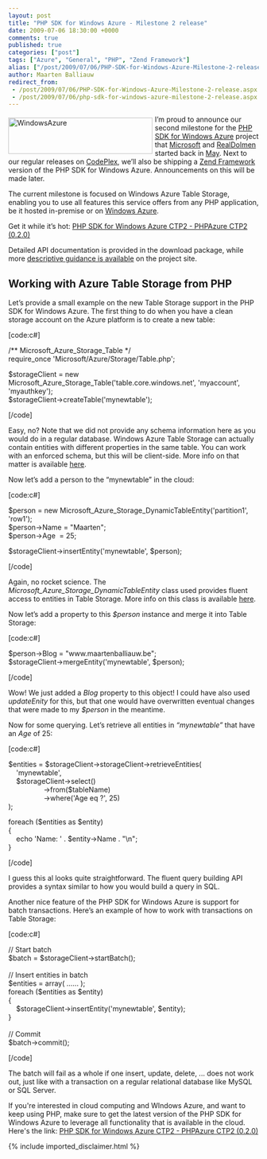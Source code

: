 ```yaml
---
layout: post
title: "PHP SDK for Windows Azure - Milestone 2 release"
date: 2009-07-06 18:30:00 +0000
comments: true
published: true
categories: ["post"]
tags: ["Azure", "General", "PHP", "Zend Framework"]
alias: ["/post/2009/07/06/PHP-SDK-for-Windows-Azure-Milestone-2-release.aspx", "/post/2009/07/06/php-sdk-for-windows-azure-milestone-2-release.aspx"]
author: Maarten Balliauw
redirect_from:
 - /post/2009/07/06/PHP-SDK-for-Windows-Azure-Milestone-2-release.aspx.html
 - /post/2009/07/06/php-sdk-for-windows-azure-milestone-2-release.aspx.html
---
```

<p><a href="http://www.azure.com"><img style="border-right-width: 0px; margin: 5px 5px 5px 0px; display: inline; border-top-width: 0px; border-bottom-width: 0px; border-left-width: 0px" title="WindowsAzure" src="/images/WindowsAzure.gif" border="0" alt="WindowsAzure" width="290" height="73" align="left" /></a> I&rsquo;m proud to announce our second milestone for the <a href="http://phpazure.codeplex.com" target="_blank">PHP SDK for Windows Azure</a> project that <a href="http://www.microsoft.com" target="_blank">Microsoft</a> and <a href="http://www.realdolmen.com" target="_blank">RealDolmen</a> started back in <a href="/post/2009/05/13/Announcing-PHP-SDK-for-Windows-Azure.aspx" target="_blank">May</a>. Next to our regular releases on <a href="http://phpazure.codeplex.com" target="_blank">CodePlex</a>, we&rsquo;ll also be shipping a <a href="http://framework.zend.com" target="_blank">Zend Framework</a> version of the PHP SDK for Windows Azure. Announcements on this will be made later.</p>
<p>The current milestone is focused on Windows Azure Table Storage, enabling you to use all features this service offers from any PHP application, be it hosted in-premise or on <a href="http://www.azure.com" target="_blank">Windows Azure</a>.</p>
<p>Get it while it&rsquo;s hot: <a href="http://phpazure.codeplex.com/Release/ProjectReleases.aspx?ReleaseId=29563#ReleaseFiles" target="_blank">PHP SDK for Windows Azure CTP2 - PHPAzure CTP2 (0.2.0)</a></p>
<p>Detailed API documentation is provided in the download package, while more <a href="http://phpazure.codeplex.com/Wiki/View.aspx?title=Table%20storage&amp;referringTitle=Home" target="_blank">descriptive guidance is available</a> on the project site.</p>
<h2>Working with Azure Table Storage from PHP</h2>
<p>Let&rsquo;s provide a small example on the new Table Storage support in the PHP SDK for Windows Azure. The first thing to do when you have a clean storage account on the Azure platform is to create a new table:</p>
<p>[code:c#]</p>
<p>/** Microsoft_Azure_Storage_Table */ <br />require_once 'Microsoft/Azure/Storage/Table.php';</p>
<p>$storageClient = new Microsoft_Azure_Storage_Table('table.core.windows.net', 'myaccount', 'myauthkey'); <br />$storageClient-&gt;createTable('mynewtable');</p>
<p>[/code]</p>
<p>Easy, no? Note that we did not provide any schema information here as you would do in a regular database. Windows Azure Table Storage can actually contain entities with different properties in the same table. You can work with an enforced schema, but this will be client-side. More info on that matter is available <a href="http://phpazure.codeplex.com/Wiki/View.aspx?title=Defining%20entities%20for%20Table%20Storage&amp;referringTitle=Getting%20Started" target="_blank">here</a>.</p>
<p>Now let&rsquo;s add a person to the &ldquo;mynewtable&rdquo; in the cloud:</p>
<p>[code:c#]</p>
<p>$person = new Microsoft_Azure_Storage_DynamicTableEntity('partition1', 'row1'); <br />$person-&gt;Name = "Maarten"; <br />$person-&gt;Age&nbsp; = 25;</p>
<p>$storageClient-&gt;insertEntity('mynewtable', $person);</p>
<p>[/code]</p>
<p>Again, no rocket science. The <em>Microsoft_Azure_Storage_DynamicTableEntity</em> class used provides fluent access to entities in Table Storage. More info on this class is available <a href="http://phpazure.codeplex.com/Wiki/View.aspx?title=Defining%20entities%20for%20Table%20Storage&amp;referringTitle=Getting%20Started" target="_blank">here</a>.</p>
<p>Now let&rsquo;s add a property to this <em>$person</em> instance and merge it into Table Storage:</p>
<p>[code:c#]</p>
<p>$person-&gt;Blog = "www.maartenballiauw.be"; <br />$storageClient-&gt;mergeEntity('mynewtable', $person);</p>
<p>[/code]</p>
<p>Wow! We just added a <em>Blog</em> property to this object! I could have also used <em>updateEnity</em> for this, but that one would have overwritten eventual changes that were made to my <em>$person</em> in the meantime.</p>
<p>Now for some querying. Let&rsquo;s retrieve all entities in <em>&ldquo;mynewtable&rdquo;</em> that have an <em>Age</em> of 25:</p>
<p>[code:c#]</p>
<p>$entities = $storageClient-&gt;storageClient-&gt;retrieveEntities( <br />&nbsp;&nbsp;&nbsp; 'mynewtable', <br />&nbsp;&nbsp;&nbsp; $storageClient-&gt;select() <br />&nbsp;&nbsp;&nbsp;&nbsp;&nbsp;&nbsp;&nbsp;&nbsp;&nbsp;&nbsp;&nbsp;&nbsp;&nbsp;&nbsp;&nbsp;&nbsp;&nbsp; -&gt;from($tableName) <br />&nbsp;&nbsp;&nbsp;&nbsp;&nbsp;&nbsp;&nbsp;&nbsp;&nbsp;&nbsp;&nbsp;&nbsp;&nbsp;&nbsp;&nbsp;&nbsp;&nbsp; -&gt;where('Age eq ?', 25) <br />);</p>
<p>foreach ($entities as $entity) <br />{ <br />&nbsp;&nbsp;&nbsp; echo 'Name: ' . $entity-&gt;Name . "\n"; <br />}</p>
<p>[/code]</p>
<p>I guess this al looks quite straightforward. The fluent query building API provides a syntax similar to how you would build a query in SQL.</p>
<p>Another nice feature of the PHP SDK for Windows Azure is support for batch transactions. Here&rsquo;s an example of how to work with transactions on Table Storage:</p>
<p>[code:c#]</p>
<p>// Start batch
<br />$batch = $storageClient-&gt;startBatch(); <br /><br />// Insert entities in batch
<br />$entities = array( ...... ); <br />foreach ($entities as $entity) <br />{ <br />&nbsp;&nbsp;&nbsp; $storageClient-&gt;insertEntity('mynewtable', $entity); <br />} <br /><br />// Commit
<br />$batch-&gt;commit();</p>
<p>[/code]</p>
<p>The batch will fail as a whole if one insert, update, delete, ... does not work out, just like with a transaction on a regular relational database like MySQL or SQL Server.</p>
<p>If you're interested in cloud computing and WIndows Azure, and want to keep using PHP, make sure to get the latest version of the PHP SDK for Windows Azure to leverage all functionality that is available in the cloud. Here's the link: <a href="http://phpazure.codeplex.com/Release/ProjectReleases.aspx?ReleaseId=29563#ReleaseFiles" target="_blank">PHP SDK for Windows Azure CTP2 - PHPAzure CTP2 (0.2.0)</a></p>
{% include imported_disclaimer.html %}

